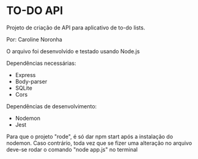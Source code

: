 # TO-DO API

Projeto de criação de API para aplicativo de to-do lists.

Por: Caroline Noronha

O arquivo foi desenvolvido e testado usando Node.js

Dependências necessárias:
 - Express
 - Body-parser
 - SQLite
 - Cors

 Dependências de desenvolvimento: 
 - Nodemon
 - Jest

 Para que o projeto "rode", é só dar npm start após a instalação do nodemon. Caso contrário, toda vez que se fizer uma alteração
no arquivo deve-se rodar o comando "node app.js" no terminal

